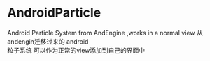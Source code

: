 # AndroidParticle
Android Particle System from AndEngine ,works in a normal view
从andengin迁移过来的 android  
粒子系统 可以作为正常的view添加到自己的界面中
